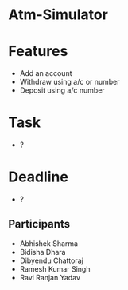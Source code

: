# Atm-Simulator
# Features
+ Add an account
+ Withdraw using a/c or number
+ Deposit using a/c number
# Task
+ ?
# Deadline
+ ?
## Participants
+ Abhishek Sharma
+ Bidisha Dhara
+ Dibyendu Chattoraj
+ Ramesh Kumar Singh
+ Ravi Ranjan Yadav
